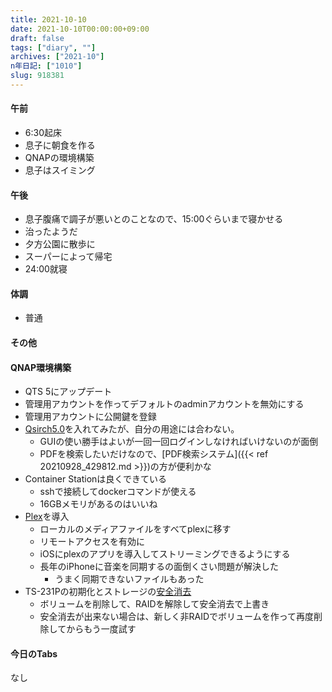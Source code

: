 ```yaml
---
title: 2021-10-10
date: 2021-10-10T00:00:00+09:00
draft: false
tags: ["diary", ""]
archives: ["2021-10"]
n年日記: ["1010"]
slug: 918381
---
```

#### 午前
- 6:30起床
- 息子に朝食を作る
- QNAPの環境構築
- 息子はスイミング
#### 午後
- 息子腹痛で調子が悪いとのことなので、15:00ぐらいまで寝かせる
- 治ったようだ
- 夕方公園に散歩に
- スーパーによって帰宅
- 24:00就寝
#### 体調
- 普通
#### その他
#### QNAP環境構築
- QTS 5にアップデート
- 管理用アカウントを作ってデフォルトのadminアカウントを無効にする
- 管理用アカウントに公開鍵を登録
- [Qsirch5.0](https://www.qnap.com/ja-jp/software/qsirch)を入れてみたが、自分の用途には合わない。
  - GUIの使い勝手はよいが一回一回ログインしなければいけないのが面倒
  - PDFを検索したいだけなので、[PDF検索システム]({{< ref 20210928_429812.md >}})の方が便利かな
- Container Stationは良くできている
  - sshで接続してdockerコマンドが使える
  - 16GBメモリがあるのはいいね
- [Plex](https://www.plex.tv/ja/)を導入
  - ローカルのメディアファイルをすべてplexに移す
  - リモートアクセスを有効に
  - iOSにplexのアプリを導入してストリーミングできるようにする
  - 長年のiPhoneに音楽を同期するの面倒くさい問題が解決した
    - うまく同期できないファイルもあった
- TS-231Pの初期化とストレージの[安全消去](https://docs.qnap.com/nas-outdated/QTS4.3.5/jp/GUID-13D75E00-2CED-47B6-B626-EA991E0EE23C.html)
  - ボリュームを削除して、RAIDを解除して安全消去で上書き
  - 安全消去が出来ない場合は、新しく非RAIDでボリュームを作って再度削除してからもう一度試す
#### 今日のTabs
なし